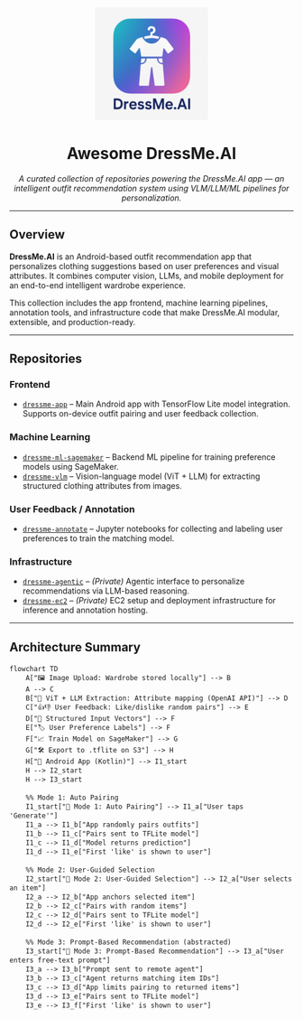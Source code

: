 <p align="center">
  <img src="assets/ic_launcher-playstore.png" alt="DressMe.AI Logo" width="200"/>
</p>

<h1 align="center">Awesome DressMe.AI</h1>

<p align="center">
  <em>A curated collection of repositories powering the DressMe.AI app — an intelligent outfit recommendation system using VLM/LLM/ML pipelines for personalization.</em>
</p>

---

## Overview

**DressMe.AI** is an Android-based outfit recommendation app that personalizes clothing suggestions based on user preferences and visual attributes. It combines computer vision, LLMs, and mobile deployment for an end-to-end intelligent wardrobe experience.

This collection includes the app frontend, machine learning pipelines, annotation tools, and infrastructure code that make DressMe.AI modular, extensible, and production-ready.

---

## Repositories

### Frontend

- [`dressme-app`](https://github.com/DressMe-AI/dressme-app) – Main Android app with TensorFlow Lite model integration. Supports on-device outfit pairing and user feedback collection.

### Machine Learning

- [`dressme-ml-sagemaker`](https://github.com/DressMe-AI/dressme-ml-sagemaker) – Backend ML pipeline for training preference models using SageMaker.
- [`dressme-vlm`](https://github.com/DressMe-AI/dressme-vlm) – Vision-language model (ViT + LLM) for extracting structured clothing attributes from images.

### User Feedback / Annotation

- [`dressme-annotate`](https://github.com/DressMe-AI/dressme-annotate) – Jupyter notebooks for collecting and labeling user preferences to train the matching model.

### Infrastructure

- [`dressme-agentic`](https://github.com/DressMe-AI/dressme-agentic) – *(Private)* Agentic interface to personalize recommendations via LLM-based reasoning.
- [`dressme-ec2`](https://github.com/DressMe-AI/dressme-ec2) – *(Private)* EC2 setup and deployment infrastructure for inference and annotation hosting.

---

## Architecture Summary
```mermaid
flowchart TD
    A["🖼️ Image Upload: Wardrobe stored locally"] --> B
    A --> C
    B["🧠 ViT + LLM Extraction: Attribute mapping (OpenAI API)"] --> D
    C["👍👎 User Feedback: Like/dislike random pairs"] --> E
    D["🧾 Structured Input Vectors"] --> F
    E["🏷️ User Preference Labels"] --> F
    F["📈 Train Model on SageMaker"] --> G
    G["🛠️ Export to .tflite on S3"] --> H
    H["📱 Android App (Kotlin)"] --> I1_start
    H --> I2_start
    H --> I3_start

    %% Mode 1: Auto Pairing
    I1_start["🤖 Mode 1: Auto Pairing"] --> I1_a["User taps 'Generate'"]
    I1_a --> I1_b["App randomly pairs outfits"]
    I1_b --> I1_c["Pairs sent to TFLite model"]
    I1_c --> I1_d["Model returns prediction"]
    I1_d --> I1_e["First 'like' is shown to user"]

    %% Mode 2: User-Guided Selection
    I2_start["🧍 Mode 2: User-Guided Selection"] --> I2_a["User selects an item"]
    I2_a --> I2_b["App anchors selected item"]
    I2_b --> I2_c["Pairs with random items"]
    I2_c --> I2_d["Pairs sent to TFLite model"]
    I2_d --> I2_e["First 'like' is shown to user"]

    %% Mode 3: Prompt-Based Recommendation (abstracted)
    I3_start["💬 Mode 3: Prompt-Based Recommendation"] --> I3_a["User enters free-text prompt"]
    I3_a --> I3_b["Prompt sent to remote agent"]
    I3_b --> I3_c["Agent returns matching item IDs"]
    I3_c --> I3_d["App limits pairing to returned items"]
    I3_d --> I3_e["Pairs sent to TFLite model"]
    I3_e --> I3_f["First 'like' is shown to user"]



